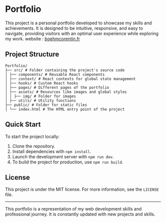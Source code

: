 # Portfolio

This project is a personal portfolio developed to showcase my skills and achievements. It is designed to be intuitive, responsive, and easy to navigate, providing visitors with an optimal user experience while exploring my work.
website : [boehmcorentin.fr](https://boehmcorentin.fr/)

## Project Structure

```
Portfolio/
├── src/ # Folder containing the project's source code
│ ├── components/ # Reusable React components
│ ├── context/ # React contexts for global state management
│ ├── hooks/ # Custom React hooks
│ ├── pages/ # Different pages of the portfolio
│ ├── assets/ # Resources like images and global styles
│ │ ├── img/ # Folder for images
│ ├── utils/ # Utility functions
├── public/ # Folder for static files
│ └── index.html # The HTML entry point of the project
```

## Quick Start

To start the project locally:

1. Clone the repository.
2. Install dependencies with `npm install`.
3. Launch the development server with `npm run dev`.
4. To build the project for production, use `npm run build`.

## License

This project is under the MIT license. For more information, see the `LICENSE` file.

---

This portfolio is a representation of my web development skills and professional journey. It is constantly updated with new projects and skills.
